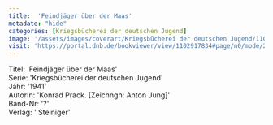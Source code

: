 ```yaml
---
title:  'Feindjäger über der Maas'
metadate: "hide"
categories: [Kriegsbücherei der deutschen Jugend]
image: '/assets/images/coverart/Kriegsbücherei der deutschen Jugend/1102917834_00000010.jpg'
visit: 'https://portal.dnb.de/bookviewer/view/1102917834#page/n0/mode/2up'
---
```

Titel: 'Feindjäger über der Maas' <br>
Serie: 'Kriegsbücherei der deutschen Jugend' <br>
Jahr: '1941' <br>
AutorIn: 'Konrad Prack. [Zeichngn: Anton Jung]' <br>
Band-Nr: '?' <br>
Verlag: ' Steiniger'